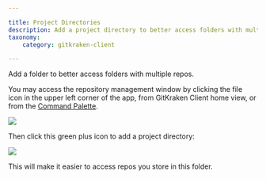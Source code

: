 ```yaml
---

title: Project Directories
description: Add a project directory to better access folders with multiple repos.
taxonomy:
    category: gitkraken-client

---
```


 Add a folder to better access folders with multiple repos.

 You may access the repository management window by clicking the file icon in the upper left corner of the app, from GitKraken Client home view, or from the [Command Palette](/start-here/command-palette).

 <img src="/wp-content/uploads/repositories/project-groups/open.png" srcset="/wp-content/uploads/repositories/project-groups/open@2x.png" class="img-bordered img-responsive center">


 Then click this green plus icon to add a project directory:

<img src="/wp-content/uploads/repositories/project-groups/project-groups.png" srcset="/wp-content/uploads/repositories/project-groups/project-groups@2x.png" class="img-bordered img-responsive center">

This will make it easier to access repos you store in this folder.
